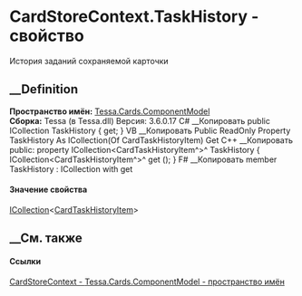 # CardStoreContext.TaskHistory - свойство
История заданий сохраняемой карточки
## __Definition
 **Пространство имён:**
[Tessa.Cards.ComponentModel](N_Tessa_Cards_ComponentModel.htm)  
 **Сборка:** Tessa (в Tessa.dll) Версия: 3.6.0.17
C# __Копировать
     public ICollection<CardTaskHistoryItem> TaskHistory { get; }
VB __Копировать
     Public ReadOnly Property TaskHistory As ICollection(Of CardTaskHistoryItem)
    	Get
C++ __Копировать
     public:
    property ICollection<CardTaskHistoryItem^>^ TaskHistory {
    	ICollection<CardTaskHistoryItem^>^ get ();
    }
F# __Копировать
     member TaskHistory : ICollection<CardTaskHistoryItem> with get
#### Значение свойства
[ICollection](https://learn.microsoft.com/dotnet/api/system.collections.generic.icollection-1)<[CardTaskHistoryItem](T_Tessa_Cards_CardTaskHistoryItem.htm)>
##  __См. также
#### Ссылки
[CardStoreContext - ](T_Tessa_Cards_ComponentModel_CardStoreContext.htm)
[Tessa.Cards.ComponentModel - пространство
имён](N_Tessa_Cards_ComponentModel.htm)
